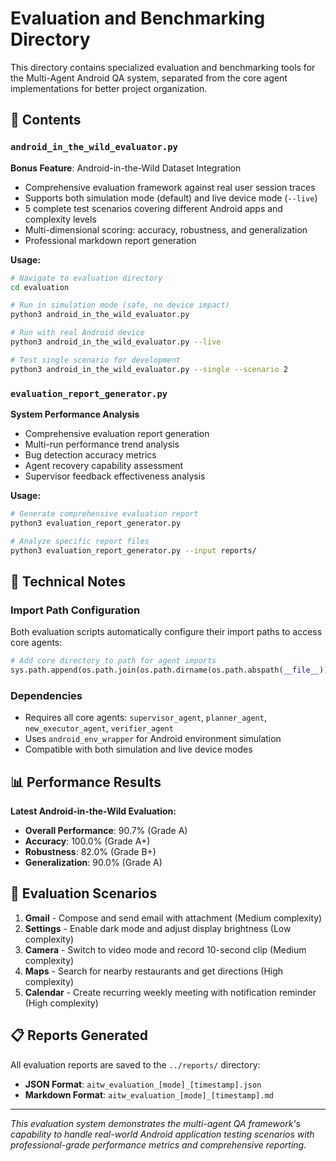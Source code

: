 # Evaluation and Benchmarking Directory

This directory contains specialized evaluation and benchmarking tools for the Multi-Agent Android QA system, separated from the core agent implementations for better project organization.

## 📁 Contents

### `android_in_the_wild_evaluator.py`
**Bonus Feature**: Android-in-the-Wild Dataset Integration
- Comprehensive evaluation framework against real user session traces
- Supports both simulation mode (default) and live device mode (`--live`)
- 5 complete test scenarios covering different Android apps and complexity levels
- Multi-dimensional scoring: accuracy, robustness, and generalization
- Professional markdown report generation

**Usage:**
```bash
# Navigate to evaluation directory
cd evaluation

# Run in simulation mode (safe, no device impact)
python3 android_in_the_wild_evaluator.py

# Run with real Android device
python3 android_in_the_wild_evaluator.py --live

# Test single scenario for development
python3 android_in_the_wild_evaluator.py --single --scenario 2
```

### `evaluation_report_generator.py`
**System Performance Analysis**
- Comprehensive evaluation report generation
- Multi-run performance trend analysis
- Bug detection accuracy metrics
- Agent recovery capability assessment
- Supervisor feedback effectiveness analysis

**Usage:**
```bash
# Generate comprehensive evaluation report
python3 evaluation_report_generator.py

# Analyze specific report files
python3 evaluation_report_generator.py --input reports/
```

## 🔧 Technical Notes

### Import Path Configuration
Both evaluation scripts automatically configure their import paths to access core agents:
```python
# Add core directory to path for agent imports
sys.path.append(os.path.join(os.path.dirname(os.path.abspath(__file__)), '..', 'core'))
```

### Dependencies
- Requires all core agents: `supervisor_agent`, `planner_agent`, `new_executor_agent`, `verifier_agent`
- Uses `android_env_wrapper` for Android environment simulation
- Compatible with both simulation and live device modes

## 📊 Performance Results

**Latest Android-in-the-Wild Evaluation:**
- **Overall Performance**: 90.7% (Grade A)
- **Accuracy**: 100.0% (Grade A+)
- **Robustness**: 82.0% (Grade B+)
- **Generalization**: 90.0% (Grade A)

## 🎯 Evaluation Scenarios

1. **Gmail** - Compose and send email with attachment (Medium complexity)
2. **Settings** - Enable dark mode and adjust display brightness (Low complexity)
3. **Camera** - Switch to video mode and record 10-second clip (Medium complexity)
4. **Maps** - Search for nearby restaurants and get directions (High complexity)
5. **Calendar** - Create recurring weekly meeting with notification reminder (High complexity)

## 📋 Reports Generated

All evaluation reports are saved to the `../reports/` directory:
- **JSON Format**: `aitw_evaluation_[mode]_[timestamp].json`
- **Markdown Format**: `aitw_evaluation_[mode]_[timestamp].md`

---

*This evaluation system demonstrates the multi-agent QA framework's capability to handle real-world Android application testing scenarios with professional-grade performance metrics and comprehensive reporting.*
